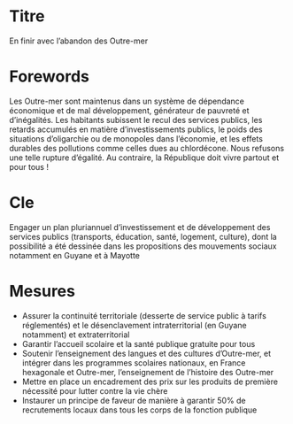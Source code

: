 # Titre

En finir avec l’abandon des Outre-mer
# Forewords

Les Outre-mer sont maintenus dans un système de dépendance économique et de mal développement, générateur de pauvreté et d’inégalités. Les habitants subissent le recul des services publics, les retards accumulés en matière d’investissements publics, le poids des situations d’oligarchie ou de monopoles dans l’économie, et les effets durables des pollutions comme celles dues au chlordécone. Nous refusons une telle rupture d’égalité. Au contraire, la République doit vivre partout et pour tous !

# Cle


Engager un plan pluriannuel d’investissement et de développement des services publics (transports, éducation, santé, logement, culture), dont la possibilité a été dessinée dans les propositions des mouvements sociaux notamment en Guyane et à Mayotte
# Mesures
* Assurer la continuité territoriale (desserte de service public à tarifs réglementés) et le désenclavement intraterritorial (en Guyane notamment) et extraterritorial
* Garantir l’accueil scolaire et la santé publique gratuite pour tous
* Soutenir l’enseignement des langues et des cultures d’Outre-mer, et intégrer dans les programmes scolaires nationaux, en France hexagonale et Outre-mer, l’enseignement de l’histoire des Outre-mer
* Mettre en place un encadrement des prix sur les produits de première nécessité pour lutter contre la vie chère
* Instaurer un principe de faveur de manière à garantir 50% de recrutements locaux dans tous les corps de la fonction publique